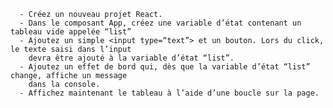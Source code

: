       - Créez un nouveau projet React.
      - Dans le composant App, créez une variable d’état contenant un tableau vide appelée “list”
      - Ajoutez un simple <input type=“text”> et un bouton. Lors du click, le texte saisi dans l’input
        devra être ajouté à la variable d’état “list”.
      - Ajoutez un effet de bord qui, dès que la variable d’état “list” change, affiche un message
        dans la console.
      - Affichez maintenant le tableau à l’aide d’une boucle sur la page.
 

